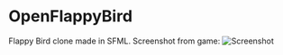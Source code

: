 # OpenFlappyBird
Flappy Bird clone made in SFML.
Screenshot from game: 
![Screenshot](https://i.imgur.com/wxAVuQx.png)
